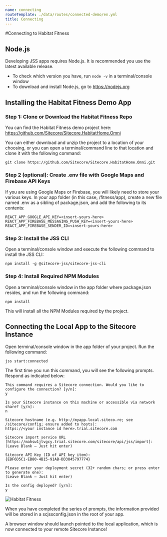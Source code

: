 ```yaml
---
name: connecting
routeTemplate: ./data/routes/connected-demo/en.yml
title: Connecting
---
```


#Connecting to Habitat Fitness

## Node.js
Developing JSS apps requires Node.js. It is recommended you use the latest available release.

- To check which version you have, run  `node -v`  in a terminal/console window
- To download and install Node.js, go to https://nodejs.org 

## Installing the Habitat Fitness Demo App

### Step 1: Clone or Download the Habitat Fitness Repo 
You can find the Habitat Fitness demo project here:
https://github.com/Sitecore/Sitecore.HabitatHome.Omni

You can either download and unzip the project to a location of your choosing, or you can open a terminal/command line to that location and clone it with the following command:

```text
git clone https://github.com/Sitecore/Sitecore.HabitatHome.Omni.git
```

### Step 2 (optional): Create .env file with Google Maps and Firebase API Keys 
If you are using Google Maps or Firebase, you will likely need to store your various keys. In your app folder (in this case, /fitness/app), create a new file named .env as a sibling of package.json, and add the following to its contents:

```text
REACT_APP_GOOGLE_API_KEY=<insert-yours-here>
REACT_APP_FIREBASE_MESSAGING_PUSH_KEY=<insert-yours-here>
REACT_APP_FIREBASE_SENDER_ID=<insert-yours-here>
```

### Step 3: Install the JSS CLI
Open a terminal/console window and execute the following command to install the JSS CLI:
```text
npm install -g @sitecore-jss/sitecore-jss-cli
```
### Step 4:	Install Required NPM Modules
Open a terminal/console window in the app folder where package.json resides, and run the following command:

```text
npm install
```

This will install all the NPM Modules required by the project. 

## Connecting the Local App to the Sitecore Instance
Open terminal/console window in the app folder of your project. Run the following command:

```text
jss start:connected
```

The first time you run this command, you will see the following prompts. Respond as indicated below:

```text
This command requires a Sitecore connection. Would you like to configure the connection? [y/n]: 
y

Is your Sitecore instance on this machine or accessible via network share? [y/n]: 
n

Sitecore hostname (e.g. http://myapp.local.siteco.re; see /sitecore/config; ensure added to hosts): 
https://<your instance id here>.trial.sitecore.com 

Sitecore import service URL [https://mahsw1jlvgcy.trial.sitecore.com/sitecore/api/jss/import]:
(Leave Blank – Just hit enter)

Sitecore API Key (ID of API key item):
{EBF6D5C1-EB80-4B15-91AB-DD3845797774}

Please enter your deployment secret (32+ random chars; or press enter to generate one):
(Leave Blank – Just hit enter)

Is the config deployed? [y/n]: 
y
```

  <div class="row">
    <div class="col-md-6"> 
      <p>
      <img src="/assets/img/ConnectingToFitness.jpg" alt="Habitat Fitness"></p>
    </div>
    <div class="col-md-6"> 
      <p>When you have completed the series of prompts, the information provided will be stored in a scjssconfig.json in the root of your app. </p>
      <p>A browser window should launch pointed to the local application, which is now connected to your remote Sitecore Instance!</p>
    </div>    
  </div>



